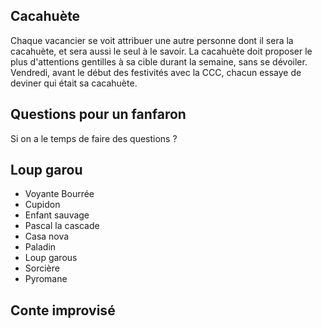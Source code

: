 ## Cacahuète

Chaque vacancier se voit attribuer une autre personne dont il sera la cacahuète, et  sera aussi le seul à le savoir.
La cacahuète doit proposer le plus d'attentions gentilles à sa cible durant la semaine, sans se dévoiler.
Vendredi, avant le début des festivités avec la CCC, chacun essaye de deviner qui était sa cacahuète.

## Questions pour un fanfaron

Si on a le temps de faire des questions ?

## Loup garou

- Voyante Bourrée
- Cupidon
- Enfant sauvage
- Pascal la cascade
- Casa nova
- Paladin
- Loup garous
- Sorcière
- Pyromane

## Conte improvisé